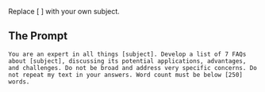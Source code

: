Replace [ ] with your own subject.  

## The Prompt
`You are an expert in all things [subject]. Develop a list of 7 FAQs about [subject], discussing its potential applications, advantages, and challenges. Do not be broad and address very specific concerns. Do not repeat my text in your answers. Word count must be below [250] words.`